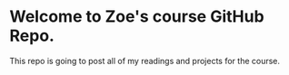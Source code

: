 # Welcome to Zoe's course GitHub Repo.
This repo is going to post all of my readings and projects for the course.
